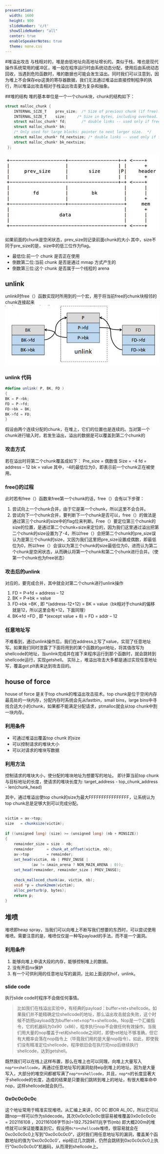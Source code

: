 ```yaml
---
presentation:
  width: 1600
  height: 900
  slideNumber: 'c/t'
  showSlideNumber: "all"
  center: true
  enableSpeakerNotes: true
  theme: none.css
---
```


<!-- slide data-notes="" -->
#堆溢出攻击
与栈相对的，堆是由低地址向高地址增长的。类似于栈，堆也是现代操作系统常用的缓冲区，堆一般在程序运行时由系统动态分配，使用后由系统动态回收，当遇到危险函数时，堆的数据也可能会发生溢出。同时我们可以注意到，因为堆上不会保存eip这类的寄存器数据，我们无法通过堆溢出直接控制程序的执行，所以堆溢出攻击相对于栈溢出攻击更为复杂和抽象。
<!-- slide data-notes="" -->
##堆的结构
堆的基本单位是一个一个chunk块，chunk的结构如下：
```c#
struct malloc_chunk {
    INTERNAL_SIZE_T    prev_size;  /* Size of previous chunk (if free).  */
    INTERNAL_SIZE_T    size;     /* Size in bytes, including overhead. */
    struct malloc_chunk* fd;       /* double links -- used only if free. */
    struct malloc_chunk* bk;
    /* Only used for large blocks: pointer to next larger size.  */
    struct malloc_chunk* fd_nextsize; /* double links -- used only if free. */
    struct malloc_chunk* bk_nextsize;
 };
```
![](chunk.png)
<!-- slide data-notes="" -->
如果前面的chunk是空闲状态，prev_size则记录前面chunk的大小
其中，size不同于pre_size的是，size中的低三位作为flag。
- 最低位:前一个 chunk 是否正在使用
- 倒数第二位:当前 chunk 是否是通过 mmap 方式产生的
- 倒数第三位:这个 chunk 是否属于一个线程的 arena 
<!-- slide data-notes="" -->
## unlink
unlink时free（）函数实现时所用到的一个宏，用于将当前free的chunk块相邻的chunk连接起来
![](unlink.png)
<!-- slide data-notes="" -->
### unlink 代码
```c#
#define unlink( P, BK, FD ) 
{ 
BK = P->bk; 
FD = P->fd; 
FD->bk = BK; 
BK->fd = FD;
}
```
假设由两个连续分配的chunk，在堆上，它们的位置也是连续的。当对第一个chunk进行输入时，若发生溢出，溢出的数据是可以覆盖到第二个chunk的

<!-- slide data-notes="" -->
### 攻击方式
若在溢出时将第二个chunk覆盖成如下：
Pre_size = 偶数值
Size = -4
fd = address – 12
bk = value
其中，-4的最低位为0，即表示前一个chunk正在被使用。
<!-- slide data-notes="" -->
### free()的过程
此时若有free（）函数来free第一个chunk的话，free（）会有以下步骤：
1.	尝试向上一个chunk合并，由于它是第一个chunk，所以这里不会合并。
2.	尝试向下一个chunk合并，要判断下一个chunk是否可以，free（）的做法是通过第三个chunk的size中的flag位来判断。Free（）要定位第三个chunk的size的位置，是通过第二个chunk+size来定位的，因为我们这里通过溢出把第二个chunk的size设置为了-4，所以free（）会把第二个chunk的pre_size误认为是第三个chunk的size，又因为我们这里把pre_size设置成偶数，即最低位为0，所以free（）会误以为第三个chunk的size最低位为0，进而认为第二个chunk是空闲状态，从而确认将第一个chunk和第二个chunk进行合并。（使第一个chunk也为free状态）

<!-- slide data-notes="" -->
### 攻击后的unlink
对应的，要完成合并，其中就会对第二个chunk进行unlink操作
1. FD = P->fd = address – 12
2. BK = P->bk = value
3. FD->bk =BK , 即 *(address-12+12) = BK = value（bk相对于chunk的偏移就是12，所以这里会有+12，下面同理）
4. BK->fd =FD , 即 *(except value + 8) = FD = addr – 12

<!-- slide data-notes="" -->
### 任意地址写
不难看到，通过unlink操作后，我们在address上写了value，实现了任意地址写。如果我们同时泄露了下面将用到的某个函数的got地址，将其值改写为shellcode的地址，当unlink完成并在接下来程序运行到那个函数时，就会跳转到shellcode运行，实现getshell。
实际上，堆溢出攻击大多都是通过实现任意地址写，覆盖got.plt表来达到攻击目的。
<!-- slide data-notes="" -->
## house of force
house of force 是关于top chunk的堆溢出攻击技术。top chunk是位于空闲内存最高处的一块内存，分配内存时系统会先从fastbin，small bins，large bins中寻找合适大小的chunk，如果都不能满足分配请求，ptmalloc就会从top chunk中割一块内存。
### 利用条件
- 可通过堆溢出覆盖top chunk 的size
- 可以控制请求的堆块大小
- 可以对请求的堆块写数据
<!-- slide data-notes="" -->
### 利用方法
控制请求的堆块大小，使分配的堆块地址为想要写的地址。
即计算当前top chunk与目标地址的长度，使请求的堆块长度为: target_address - top_chunk_address - len(chunk_head)

<!-- slide data-notes="" -->
其中，通过堆溢出使top chunk的size为最大FFFFFFFFFFFFFFFF，让系统认为top chunk总是足够大到可以完成分配。
```c#

victim = av->top;
size   = chunksize(victim);

if ((unsigned long) (size) >= (unsigned long) (nb + MINSIZE))
{
    remainder_size = size - nb;
    remainder      = chunk_at_offset(victim, nb);
    av->top        = remainder;
    set_head(victim, nb | PREV_INUSE |
            (av != &main_arena ? NON_MAIN_ARENA : 0));
    set_head(remainder, remainder_size | PREV_INUSE);
 
    check_malloced_chunk(av, victim, nb);
    void *p = chunk2mem(victim);
    alloc_perturb(p, bytes);
    return p;
}
```
<!-- slide data-notes="" -->
## 堆喷
堆喷即heap spray，当我们可以向堆上不断写我们想要的东西时，可以尝试使用堆喷。需要注意的是，堆喷仅仅是一种写payload的手法，而不是一个漏洞。
### 利用条件
1.	能够向堆上申请大段的内存，能够控制堆上的数据。
2.	没有开启nx保护
3.	有一个可供利用的任意地址写的漏洞，比如上面说的hof，unlink。

<!-- slide data-notes="" -->
### slide code
执行slide code时程序不会做任何事情。
> 比如我们在栈溢出实验中，有经典的payload：buffer+ret+shellcode。如果我们并不能精确定位shellcode的地址，那么溢出攻击就会失败，这个时候不妨把payload改为buffer+ret+nop*n+shellcode。Nop是一个汇编指令，它的机器码为0x90（x86），程序执行nop不会做任何有效操作。当我们用大量的nop覆盖于ret和shellcode之间时，即使ret地址不够准确，但它有大概率会落在nop指令上（毕竟我们用的是大量nop指令）。如此，即使我们没有精准定位shellcode，程序依旧会在执行完nop后继续执行shellcode，达到getshell。
<!-- slide data-notes="" -->
既然我们可以在栈上这样布置，那么在堆上也可以同理。向堆上大量写入 `nop*n+shellcode`，再通过任意地址写的漏洞劫持eip到堆上的地址。因为是大量写入，大部分的堆空间都被写满了`nop*n+shellcode`，并且，`nop*n`的长度显著大于shellcode的长度，造成的结果是只要我们跳转到堆上的地址，有很大概率命中nop，这样shellcode就会执行。
<!-- slide data-notes="" -->
### 0x0c0c0c0c
这个地址常用于精准实现堆喷。从汇编上来讲，0C 0C   即OR AL,0C，所以它可以跟nop一样可以作为slidecode。其次0x0c0c0c0c很容易被堆覆盖0x0c0c0c0c = 202116108 ，202116108字节(b)=192.7529411兆字节(mb)
即大概200m的堆喷就可以保证能覆盖到它。假设用`0c*n+shellcode`堆喷，很容易就会在0xc0c0c0c0上写到“0xc0c0c0c0“，这时我们用任意地址写的漏洞，覆盖某个函数地址的值为‘0xc0c0c0c0’，eip经过几次跳转，仍然会跳转到0xc0c0c0c0上执行“0xc0c0c0c0“机器码，从而滑到shellcode上。

<!-- slide data-notes="" -->
<!-- slide data-notes="" -->
<!-- slide data-notes="" -->
<!-- slide data-notes="" -->
<!-- slide data-notes="" -->


